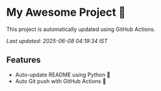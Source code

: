 # My Awesome Project 🚀

This project is automatically updated using GitHub Actions.

_Last updated: 2025-06-08 04:19:34 IST_

## Features
- Auto-update README using Python 🐍
- Auto Git push with GitHub Actions 🤖
